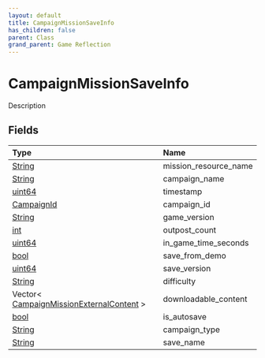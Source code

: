 ```yaml
---
layout: default
title: CampaignMissionSaveInfo
has_children: false
parent: Class
grand_parent: Game Reflection
---
```

# CampaignMissionSaveInfo
Description 

## Fields
| Type | Name |
|:-------------|:--------------|
| [String](/game-reflection/components/string.md) | mission_resource_name |
| [String](/game-reflection/components/string.md) | campaign_name |
| [uint64](/game-reflection/components/uint64.md) | timestamp |
| [CampaignId](/game-reflection/classes/campaign_id.md) | campaign_id |
| [String](/game-reflection/components/string.md) | game_version |
| [int](/game-reflection/enums/int.md) | outpost_count |
| [uint64](/game-reflection/components/uint64.md) | in_game_time_seconds |
| [bool](/game-reflection/components/bool.md) | save_from_demo |
| [uint64](/game-reflection/components/uint64.md) | save_version |
| [String](/game-reflection/components/string.md) | difficulty |
| Vector< [CampaignMissionExternalContent](/game-reflection/classes/campaign_mission_external_content.md) > | downloadable_content |
| [bool](/game-reflection/components/bool.md) | is_autosave |
| [String](/game-reflection/components/string.md) | campaign_type |
| [String](/game-reflection/components/string.md) | save_name |
